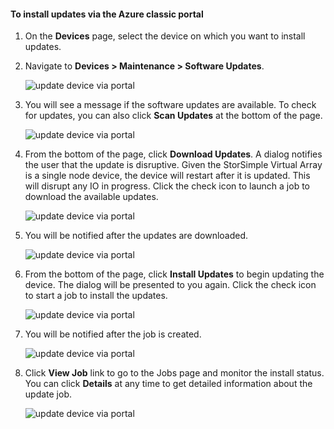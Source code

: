<!--author=alkohli last changed: 08/30/16-->

#### To install updates via the Azure classic portal

1. On the **Devices** page, select the device on which you want to install updates.

2. Navigate to **Devices > Maintenance > Software Updates**.

    ![update device via portal](./media/storsimple-ova-install-update-via-portal/aupdate1m.png)

3. You will see a message if the software updates are available. To check for updates, you can also click **Scan Updates** at the bottom of the page.

    ![update device via portal](./media/storsimple-ova-install-update-via-portal/aupdate2m.png)

4. From the bottom of the page, click **Download Updates**. A dialog notifies the user that the update is disruptive. Given the StorSimple Virtual Array is a single node device, the device will restart after it is updated. This will disrupt any IO in progress. Click the check icon to launch a job to download the available updates. 

    ![update device via portal](./media/storsimple-ova-install-update-via-portal/aupdate3m.png)

5. You will be notified after the updates are downloaded.

    ![update device via portal](./media/storsimple-ova-install-update-via-portal/aupdate4m.png)

6. From the bottom of the page, click **Install Updates** to begin updating the device. The dialog will be presented to you again. Click the check icon to start a job to install the updates. 

    ![update device via portal](./media/storsimple-ova-install-update-via-portal/aupdate6m.png)

7. You will be notified after the job is created. 

    ![update device via portal](./media/storsimple-ova-install-update-via-portal/aupdate8m.png)

8. Click **View Job** link to go to the Jobs page and monitor the install status. You can click **Details** at any time to get detailed information about the update job. 

    ![update device via portal](./media/storsimple-ova-install-update-via-portal/aupdate9m.png)